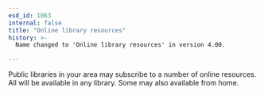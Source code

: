 ```yaml
---
esd_id: 1063
internal: false
title: "Online library resources"
history: >-
  Name changed to 'Online library resources' in version 4.00.

---
```


Public libraries in your area may subscribe to a number of online resources. All will be available in any library. Some may also available from home.

